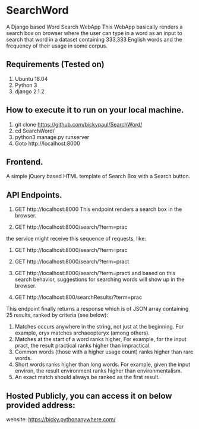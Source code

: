 # SearchWord
A Django based Word Search WebApp
This WebApp basically renders a search box on browser where the user can type in a word as an input to search that word in a dataset containing 333,333 English words and the frequency of their usage in some corpus.

## Requirements (Tested on)
1. Ubuntu 18.04
2. Python 3
3. django 2.1.2

## How to execute it to run on your local machine.
1. git clone https://github.com/bickypaul/SearchWord/
2. cd SearchWord/
3. python3 manage.py runserver
4. Goto http://localhost:8000

## Frontend.
A simple jQuery based HTML template of Search Box with a Search button.

## API Endpoints.
1. GET http://localhost:8000
This endpoint renders a search box in the browser.

2. GET http://localhost:8000/search/?term=prac

the service might receive this sequence of requests, like:
  1. GET http://localhost:8000/search/?term=prac
  2. GET http://localhost:8000/search/?term=pract
  3. GET http://localhost:8000/search/?term=practi
and based on this search behavior, suggestions for searching words will show up in the browser.

3. GET http://localhost:800/searchResults/?term=prac

This endpoint finally returns a response which is of JSON array containing 25 results, ranked by criteria (see below):
1. Matches occurs anywhere in the string, not just at the beginning. For example, eryx matches archaeopteryx (among others).
2. Matches at the start of a word ranks higher, For example, for the input pract, the result practical ranks higher than impractical.
3. Common words (those with a higher usage count) ranks higher than rare words.
4. Short words ranks higher than long words. For example, given the input environ, the result environment ranks
  higher than environmentalism.
5. An exact match should always be ranked as the first result.

## Hosted Publicly, you can access it on below provided address:
website: https://bicky.pythonanywhere.com/

